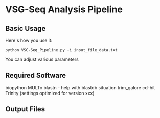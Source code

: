 # VSG-Seq Analysis Pipeline

## Basic Usage
Here's how you use it:
```
python VSG-Seq_Pipeline.py -i input_file_data.txt 
```
You can adjust various parameters

## Required Software

biopython
MULTo
blastn - help with blastdb situation
trim_galore
cd-hit
Trinity (settings optimized for version xxx)


## Output Files
